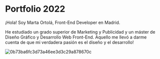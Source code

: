 # Portfolio 2022

¡Hola! Soy Marta Ortolá, Front-End Developer en Madrid.

He estudiado un grado superior de Marketing y Publicidad y un máster de Diseño Gráfico y Desarrollo Web Front-End. Aquello me llevó a darme cuenta de que mi verdadera pasión es el diseño y el desarrollo!

![0b73ba6fc3d73a46ee3d3c29a878670c](https://user-images.githubusercontent.com/107054627/174501400-e38933ff-67b7-4a94-a9aa-03bca840b306.png)

